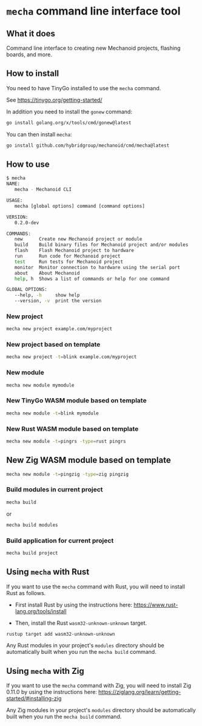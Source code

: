 # `mecha` command line interface tool

## What it does

Command line interface to creating new Mechanoid projects, flashing boards, and more.

## How to install

You need to have TinyGo installed to use the `mecha` command.

See https://tinygo.org/getting-started/

In addition you need to install the `gonew` command:

```bash
go install golang.org/x/tools/cmd/gonew@latest
```

You can then install `mecha`:

```bash
go install github.com/hybridgroup/mechanoid/cmd/mecha@latest
```

## How to use

```bash
$ mecha
NAME:
   mecha - Mechanoid CLI

USAGE:
   mecha [global options] command [command options] 

VERSION:
   0.2.0-dev

COMMANDS:
   new      Create new Mechanoid project or module
   build    Build binary files for Mechanoid project and/or modules
   flash    Flash Mechanoid project to hardware
   run      Run code for Mechanoid project
   test     Run tests for Mechanoid project
   monitor  Monitor connection to hardware using the serial port
   about    About Mechanoid
   help, h  Shows a list of commands or help for one command

GLOBAL OPTIONS:
   --help, -h     show help
   --version, -v  print the version
```

### New project

```bash
mecha new project example.com/myproject
```

### New project based on template

```bash
mecha new project -t=blink example.com/myproject
```

### New module

```bash
mecha new module mymodule

```

### New TinyGo WASM module based on template

```bash
mecha new module -t=blink mymodule

```

### New Rust WASM module based on template

```bash
mecha new module -t=pingrs -type=rust pingrs

```

## New Zig WASM module based on template

```bash
mecha new module -t=pingzig -type=zig pingzig

```

### Build modules in current project

```bash
mecha build
```

or

```bash
mecha build modules
```

### Build application for current project

```bash
mecha build project
```

## Using `mecha` with Rust

If you want to use the `mecha` command with Rust, you will need to install Rust as follows.

- First install Rust by using the instructions here: https://www.rust-lang.org/tools/install

- Then, install the Rust `wasm32-unknown-unknown` target.

```bash
rustup target add wasm32-unknown-unknown
```
Any Rust modules in your project's `modules` directory should be automatically built when you run the `mecha build` command.

## Using `mecha` with Zig

If you want to use the `mecha` command with Zig, you will need to install Zig 0.11.0 by using the instructions here: https://ziglang.org/learn/getting-started/#installing-zig

Any Zig modules in your project's `modules` directory should be automatically built when you run the `mecha build` command.
